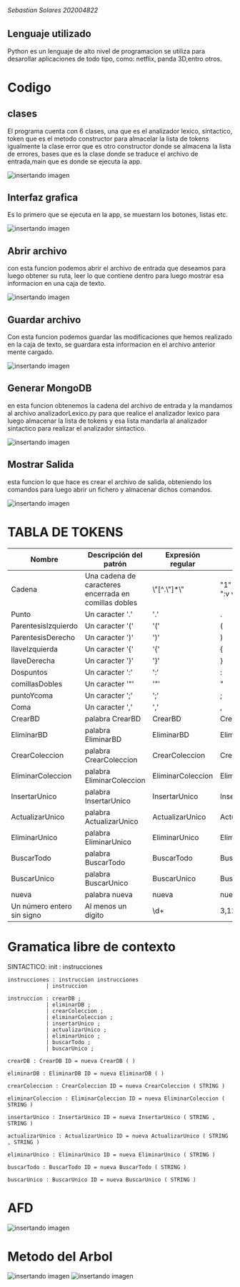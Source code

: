 ###### Sebastian Solares 202004822

## Lenguaje utilizado
Python es un lenguaje de alto nivel de programacion se utiliza para desarollar aplicaciones de todo tipo, como: netflix, panda 3D,entro otros.



# Codigo
## clases

El programa cuenta con 6 clases, una que es el analizador lexico, sintactico, token que es el metodo constructor para almacelar la lista de tokens igualmente la clase error que es otro constructor donde se almacena la lista de errores, bases que es la clase donde se traduce el archivo de entrada,main que es donde se ejecuta la app.

![insertando imagen](figura8.png)


## Interfaz grafica
Es lo primero que se ejecuta en la app, se muestarn los botones, listas etc.

![insertando imagen](figura9.png)


## Abrir archivo
con esta funcion podemos abrir el archivo de entrada que deseamos para luego obtener su ruta, leer lo que contiene dentro para luego mostrar esa informacion en una caja de texto.

![insertando imagen](figura10.png)

## Guardar archivo
Con esta funcion podemos guardar las modificaciones que hemos realizado en la caja de texto, se guardara esta informacion en el archivo anterior mente cargado.

![insertando imagen](figura11.png)

## Generar MongoDB
en esta funcion obtenemos la cadena del archivo de entrada y la mandamos al archivo analizadorLexico.py para que realice el analizador lexico para luego almacenar la lista de tokens y esa lista mandarla al analizador sintactico para realizar el analizador sintactico.

![insertando imagen](figura12.png)

## Mostrar Salida
esta funcion lo que hace es crear el archivo de salida, obteniendo los comandos para luego abrir un fichero y almacenar dichos comandos.

![insertando imagen](figura13.png)



# TABLA DE TOKENS

| Nombre                     | Descripción del patrón                                | Expresión regular | ejemplos                |
| -------------------------- | ----------------------------------------------------- | ----------------- | ----------------------- |
| Cadena                     | Una cadena de caracteres encerrada en comillas dobles | \\"[^.\\"]\*\\"   | "1" "ejemplo-1" ":v v:" |
| Punto                      | Un caracter '.'                                       | '.'               | .                       |
| ParentesisIzquierdo        | Un caracter '('                                       | '('               | (                       |
| ParentesisDerecho          | Un caracter ')'                                       | ')'               | )                       |
| llaveIzquierda             | Un caracter '{'                                       | '{'               | {                       |
| llaveDerecha               | Un caracter '}'                                       | '}'               | }                       |
| Dospuntos                  | Un caracter ':'                                       | ':'               | :                       |
| comillasDobles             | Un caracter '"'                                       | '"'               | "                       |
| puntoYcoma                 | Un caracter ';'                                       | ';'               | ;                       |
| Coma                       | Un caracter ','                                       | ','               | ,                       |
| CrearBD                    | palabra CrearBD                                       | CrearBD           | CrearBD                 |
| EliminarBD                 | palabra EliminarBD                                    | EliminarBD        | EliminarBD              |
| CrearColeccion             | palabra CrearColeccion                                | CrearColeccion    | CrearColeccion          |
| EliminarColeccion          | palabra EliminarColeccion                             | EliminarColeccion | EliminarColeccion       |
| InsertarUnico              | palabra InsertarUnico                                 | InsertarUnico     | InsertarUnico           |
| ActualizarUnico            | palabra ActualizarUnico                               | ActualizarUnico   | ActualizarUnico         |
| EliminarUnico              | palabra EliminarUnico                                 | EliminarUnico     | EliminarUnico           |
| BuscarTodo                 | palabra BuscarTodo                                    | BuscarTodo        | BuscarTodo              |
| BuscarUnico                | palabra BuscarUnico                                   | BuscarUnico       | BuscarUnico             |
| nueva                      | palabra nueva                                   | nueva             | nueva                   |
| Un número entero sin signo | Al menos un dígito                                    | \d+               | 3,12,65                 |

# Gramatica libre de contexto
SINTACTICO:
    init : instrucciones

    instrucciones : instruccion instrucciones
                | instruccion

    instruccion : crearDB ;
                | eliminarDB ; 
                | crearColeccion ;
                | eliminarColeccion ;
                | insertarUnico ;
                | actualizarUnico ;
                | eliminarUnico ;
                | buscarTodo ;
                | buscarUnico ;

    crearDB : CrearDB ID = nueva CrearDB ( )

    eliminarDB : EliminarDB ID = nueva EliminarDB ( )

    crearColeccion : CrearColeccion ID = nueva CrearColeccion ( STRING )

    eliminarColeccion : EliminarColeccion ID = nueva EliminarColeccion ( STRING )

    insertarUnico : InsertarUnico ID = nueva InsertarUnico ( STRING , STRING )

    actualizarUnico : ActualizarUnico ID = nueva ActualizarUnico ( STRING , STRING )

    eliminarUnico : EliminarUnico ID = nueva EliminarUnico ( STRING )

    buscarTodo : BuscarTodo ID = nueva BuscarTodo ( STRING )

    buscarUnico : BuscarUnico ID = nueva BuscarUnico ( STRING )


# AFD
![insertando imagen](teo3.jpeg)

# Metodo del Arbol
![insertando imagen](teo1.jpeg)
![insertando imagen](teo2.jpeg)